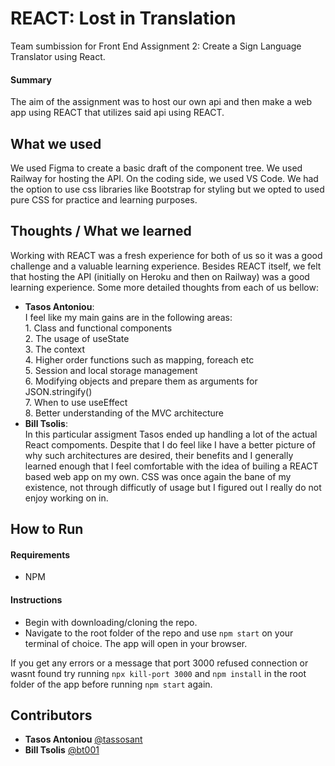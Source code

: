 
# REACT: Lost in Translation

Team sumbission for Front End Assignment 2: Create a Sign Language Translator using React.

#### Summary

The aim of the assignment was to host our own api and then make a web app using REACT that utilizes said api using REACT.


## What we used

We used Figma to create a basic draft of the component tree. We used Railway for hosting the API. On the coding side, we used VS Code. We had the option to use css libraries like Bootstrap for styling but we opted to used pure CSS for practice and learning purposes. 
## Thoughts / What we learned

Working with REACT was a fresh experience for both of us so it was a good challenge and a valuable learning experience. Besides REACT itself, we felt that hosting the API (initially on Heroku and then on Railway) was a good learning experience. Some more detailed thoughts from each of us bellow:

- **Tasos Antoniou**:   
    I feel like my main gains are in the following areas:  
        1. Class and functional components  
        2. The usage of useState  
        3. The context  
        4. Higher order functions such as mapping, foreach etc   
        5. Session and local storage management  
        6. Modifying objects and prepare them as arguments for JSON.stringify()  
        7. When to use useEffect  
        8. Better understanding of the MVC architecture 
- **Bill Tsolis**:   
    In this particular assigment Tasos ended up handling a lot of the actual React compoments. Despite that I do feel like I have a better picture of why such architectures are desired, their benefits and I generally learned enough that I feel comfortable with the idea of builing a REACT based web app on my own. CSS was once again the bane of my existence, not through difficutly of usage but I figured out I really do not enjoy working on in. 
    

## How to Run

#### Requirements

- NPM

#### Instructions

- Begin with downloading/cloning the repo. 
- Navigate to the root folder of the repo and use `npm start` on your terminal of choice. The app will open in your browser. 

If you get any errors or a message that port 3000 refused connection or wasnt found try running `npx kill-port 3000` and `npm install` in the root folder of the app before running `npm start` again. 


## Contributors

- **Tasos Antoniou** [@tassosant](https://github.com/tassosant)
- **Bill Tsolis** [@bt001](https://github.com/bt001)